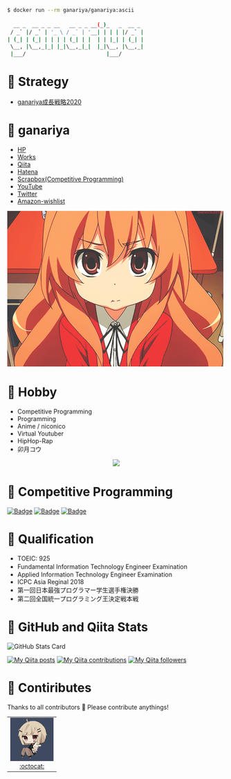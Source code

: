 
```bash
$ docker run --rm ganariya/ganariya:ascii

  __ _  __ _ _ __   __ _ _ __(_)_   _  __ _
 / _` |/ _` | '_ \ / _` | '__| | | | |/ _` |
| (_| | (_| | | | | (_| | |  | | |_| | (_| |
 \__, |\__,_|_| |_|\__,_|_|  |_|\__, |\__,_|
 |___/                          |___/

```

# 🐾 Strategy

- [ganariya成長戦略2020](https://docs.google.com/presentation/d/1miXe07Y9XukI6bwbh8q4TjisLdw-n51e3prdmfTTCgY/edit)

# 🐾 ganariya

- [HP](https://ganariya.github.io/whoami/)
- [Works](https://ganariya.github.io/works/)
- [Qiita](https://qiita.com/ganariya)
- [Hatena](https://ganariya.hatenablog.com/)
- [Scrapbox(Competitive Programming)](https://scrapbox.io/ganariya/)
- [YouTube](https://www.youtube.com/channel/UCPTKMrRhOSf30v59Ktbpl1A)
- [Twitter](https://twitter.com/ganariya)
- [Amazon-wishlist](https://www.amazon.co.jp/hz/wishlist/ls/7297J1ZN3DSH)

![ga](https://github.com/Ganariya/Ganariya/raw/master/source.gif)


# 🐾 Hobby

- Competitive Programming
- Programming
- Anime / niconico
- Virtual Youtuber
- HipHop-Rap
- 卯月コウ

<div align="center">

[![](http://img.youtube.com/vi/Z0cqLVSe_DU/0.jpg)](http://www.youtube.com/watch?v=Z0cqLVSe_DU "卯月コウ")

</div>



# 🐾 Competitive Programming

<!-- <div align="center">
    <img src="https://github.com/Ganariya/Ganariya/blob/master/ganariya2.png?raw=true" width="400px">
</div> -->

[![Badge](https://cp-logo.vercel.app/atcoder/ganariya2525)](https://atcoder.jp/users/ganariya2525) [![Badge](https://cp-logo.vercel.app/codeforces/ganariya)](https://codeforces.com/profile/ganariya) [![Badge](https://cp-logo.vercel.app/yukicoder/ganariya)](https://yukicoder.me/users/3037)

# 🐾 Qualification

- TOEIC: 925
- Fundamental Information Technology Engineer Examination　
- Applied Information Technology Engineer Examination
- ICPC Asia Reginal 2018
- 第一回日本最強プログラマー学生選手権決勝
- 第二回全国統一プログラミング王決定戦本戦

# 🐾 GitHub and Qiita Stats

![GitHub Stats Card](https://github-readme-stats.vercel.app/api?username=Ganariya&count_private=true&show_icons=true&theme=dracula)


[![My Qiita posts](https://qiita-badge.apiapi.app/s/ganariya/posts.svg)](http://qiita.com/ganariya) 
[![My Qiita contributions](https://qiita-badge.apiapi.app/s/ganariya/contributions.svg)](http://qiita.com/ganariya) [![My Qiita followers](https://qiita-badge.apiapi.app/s/ganariya/followers.svg)](http://qiita.com/ganariya)
                

# 🐾 Contiributes

Thanks to all contributors 🎉
Please contribute anythings!

<table>
  <tr>
    <td align="center"><a href="https://github.com/Ganariya"><img src="https://github.com/Ganariya/Ganariya/blob/master/ganariya.png?raw=true" width="100px;" alt="ganariya"/><br /><a href="https://github.com/Ganariya" title="Code">:octocat: </a></a></td>
  </tr>
</table>
